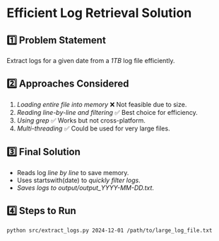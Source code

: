 # Efficient Log Retrieval Solution

## 1️⃣ Problem Statement
Extract logs for a given date from a *1TB* log file efficiently.

## 2️⃣ Approaches Considered
1. *Loading entire file into memory* ❌ Not feasible due to size.
2. *Reading line-by-line and filtering* ✅ Best choice for efficiency.
3. *Using grep* ✅ Works but not cross-platform.
4. *Multi-threading* ✅ Could be used for very large files.

## 3️⃣ Final Solution
- Reads log *line by line* to save memory.
- Uses startswith(date) to *quickly filter logs*.
- *Saves logs to output/output_YYYY-MM-DD.txt*.

## 4️⃣ Steps to Run
```sh
python src/extract_logs.py 2024-12-01 /path/to/large_log_file.txt